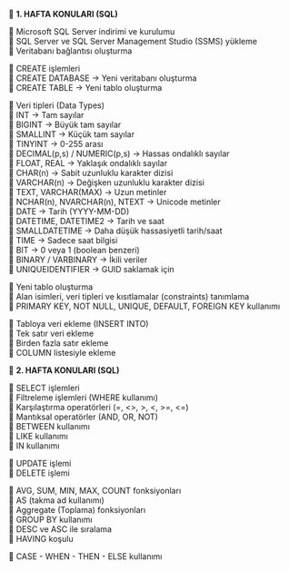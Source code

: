 📌 **1. HAFTA KONULARI (SQL)**

🔴 Microsoft SQL Server indirimi ve kurulumu  
🔴 SQL Server ve SQL Server Management Studio (SSMS) yükleme  
🔴 Veritabanı bağlantısı oluşturma  

🔴 CREATE işlemleri  
🔴 CREATE DATABASE -> Yeni veritabanı oluşturma  
🔴 CREATE TABLE -> Yeni tablo oluşturma  

🔴 Veri tipleri (Data Types)  
🔴 INT -> Tam sayılar  
🔴 BIGINT -> Büyük tam sayılar  
🔴 SMALLINT -> Küçük tam sayılar  
🔴 TINYINT -> 0-255 arası  
🔴 DECIMAL(p,s) / NUMERIC(p,s) -> Hassas ondalıklı sayılar  
🔴 FLOAT, REAL -> Yaklaşık ondalıklı sayılar  
🔴 CHAR(n) -> Sabit uzunluklu karakter dizisi  
🔴 VARCHAR(n) -> Değişken uzunluklu karakter dizisi  
🔴 TEXT, VARCHAR(MAX) -> Uzun metinler  
🔴 NCHAR(n), NVARCHAR(n), NTEXT -> Unicode metinler  
🔴 DATE -> Tarih (YYYY-MM-DD)  
🔴 DATETIME, DATETIME2 -> Tarih ve saat  
🔴 SMALLDATETIME -> Daha düşük hassasiyetli tarih/saat  
🔴 TIME -> Sadece saat bilgisi  
🔴 BIT -> 0 veya 1 (boolean benzeri)  
🔴 BINARY / VARBINARY -> İkili veriler  
🔴 UNIQUEIDENTIFIER -> GUID saklamak için  

🔴 Yeni tablo oluşturma  
🔴 Alan isimleri, veri tipleri ve kısıtlamalar (constraints) tanımlama  
🔴 PRIMARY KEY, NOT NULL, UNIQUE, DEFAULT, FOREIGN KEY kullanımı  

🔴 Tabloya veri ekleme (INSERT INTO)  
🔴 Tek satır veri ekleme  
🔴 Birden fazla satır ekleme  
🔴 COLUMN listesiyle ekleme  


📌 **2. HAFTA KONULARI (SQL)**

🔴 SELECT işlemleri  
🔴 Filtreleme işlemleri (WHERE kullanımı)  
🔴 Karşılaştırma operatörleri (=, <>, >, <, >=, <=)  
🔴 Mantıksal operatörler (AND, OR, NOT)  
🔴 BETWEEN kullanımı  
🔴 LIKE kullanımı  
🔴 IN kullanımı  

🔴 UPDATE işlemi  
🔴 DELETE işlemi  

🔴 AVG, SUM, MIN, MAX, COUNT fonksiyonları  
🔴 AS (takma ad kullanımı)  
🔴 Aggregate (Toplama) fonksiyonları  
🔴 GROUP BY kullanımı  
🔴 DESC ve ASC ile sıralama  
🔴 HAVING koşulu  

🔴 CASE - WHEN - THEN - ELSE kullanımı  
